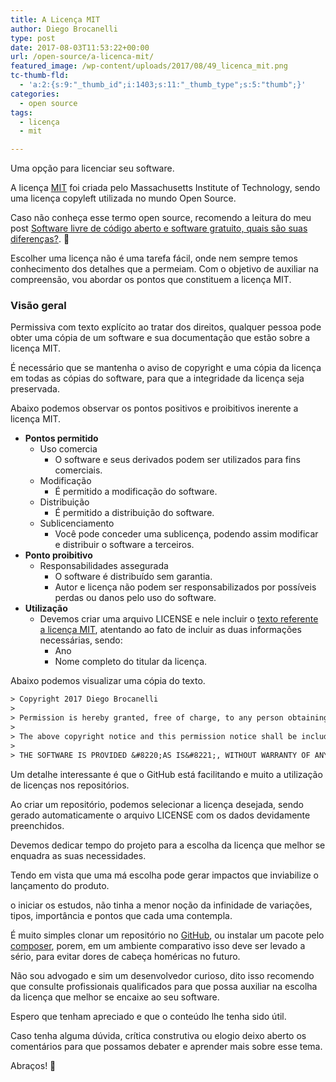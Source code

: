 ```yaml
---
title: A Licença MIT
author: Diego Brocanelli
type: post
date: 2017-08-03T11:53:22+00:00
url: /open-source/a-licenca-mit/
featured_image: /wp-content/uploads/2017/08/49_licenca_mit.png
tc-thumb-fld:
  - 'a:2:{s:9:"_thumb_id";i:1403;s:11:"_thumb_type";s:5:"thumb";}'
categories:
  - open source
tags:
  - licença
  - mit

---
```


Uma opção para licenciar seu software.

A licença [MIT](https://opensource.org/licenses/MIT) foi criada pelo Massachusetts Institute of Technology, sendo uma licença copyleft utilizada no mundo Open Source.

Caso não conheça esse termo open source, recomendo a leitura do meu post [Software livre de código aberto e software gratuito, quais são suas diferenças?](/open-source/software-livre-de-codigo-aberto-e-software-gratuito-quais-sao-suas-diferencas/). 🙂

Escolher uma licença não é uma tarefa fácil, onde nem sempre temos conhecimento dos detalhes que a permeiam. Com o objetivo de auxiliar na compreensão, vou abordar os pontos que constituem a licença MIT.

### Visão geral

Permissiva com texto explícito ao tratar dos direitos, qualquer pessoa pode obter uma cópia de um software e sua documentação que estão sobre a licença MIT.

É necessário que se mantenha o aviso de copyright e uma cópia da licença em todas as cópias do software, para que a integridade da licença seja preservada.

Abaixo podemos observar os pontos positivos e proibitivos inerente a licença MIT.

* **Pontos permitido**
  * Uso comercia
    * O software e seus derivados podem ser utilizados para fins comerciais.
  * Modificação
    * É permitido a modificação do software.
  * Distribuição
    * É permitido a distribuição do software.
  * Sublicenciamento
    * Você pode conceder uma sublicença, podendo assim modificar e distribuir o software a terceiros.
* **Ponto proibitivo**
  * Responsabilidades assegurada
    * O software é distribuído sem garantia.
    * Autor e licença não podem ser responsabilizados por possíveis perdas ou danos pelo uso do software.
* **Utilização**
  * Devemos criar uma arquivo LICENSE e nele incluir o [texto referente a licença MIT](https://opensource.org/licenses/MIT), atentando ao fato de incluir as duas informações necessárias, sendo:
    * Ano
    * Nome completo do titular da licença.

Abaixo podemos visualizar uma cópia do texto.

```txt
> Copyright 2017 Diego Brocanelli
> 
> Permission is hereby granted, free of charge, to any person obtaining a copy of this software and associated documentation files (the &#8220;Software&#8221;), to deal in the Software without restriction, including without limitation the rights to use, copy, modify, merge, publish, distribute, sublicense, and/or sell copies of the Software, and to permit persons to whom the Software is furnished to do so, subject to the following conditions:
> 
> The above copyright notice and this permission notice shall be included in all copies or substantial portions of the Software.
> 
> THE SOFTWARE IS PROVIDED &#8220;AS IS&#8221;, WITHOUT WARRANTY OF ANY KIND, EXPRESS OR IMPLIED, INCLUDING BUT NOT LIMITED TO THE WARRANTIES OF MERCHANTABILITY, FITNESS FOR A PARTICULAR PURPOSE AND NONINFRINGEMENT. IN NO EVENT SHALL THE AUTHORS OR COPYRIGHT HOLDERS BE LIABLE FOR ANY CLAIM, DAMAGES OR OTHER LIABILITY, WHETHER IN AN ACTION OF CONTRACT, TORT OR OTHERWISE, ARISING FROM, OUT OF OR IN CONNECTION WITH THE SOFTWARE OR THE USE OR OTHER DEALINGS IN THE SOFTWARE.
```

Um detalhe interessante é que o GitHub está facilitando e muito a utilização de licenças nos repositórios.

Ao criar um repositório, podemos selecionar a licença desejada, sendo gerado automaticamente o arquivo LICENSE com os dados devidamente preenchidos.

Devemos dedicar tempo do projeto para a escolha da licença que melhor se enquadra as suas necessidades.

Tendo em vista que uma má escolha pode gerar impactos que inviabilize o lançamento do produto.

o iniciar os estudos, não tinha a menor noção da infinidade de variações, tipos, importância e pontos que cada uma contempla.

É muito simples clonar um repositório no [GitHub][1], ou instalar um pacote pelo [composer][2], porem, em um ambiente comparativo isso deve ser levado a sério, para evitar dores de cabeça homéricas no futuro.

Não sou advogado e sim um desenvolvedor curioso, dito isso recomendo que consulte profissionais qualificados para que possa auxiliar na escolha da licença que melhor se encaixe ao seu software.

Espero que tenham apreciado e que o conteúdo lhe tenha sido útil.

Caso tenha alguma dúvida, crítica construtiva ou elogio deixo aberto os comentários para que possamos debater e aprender mais sobre esse tema.

Abraços! 🙂


 [1]: https://github.com/
 [2]: http://www.diegobrocanelli.com.br/php/iniciando-com-composer/